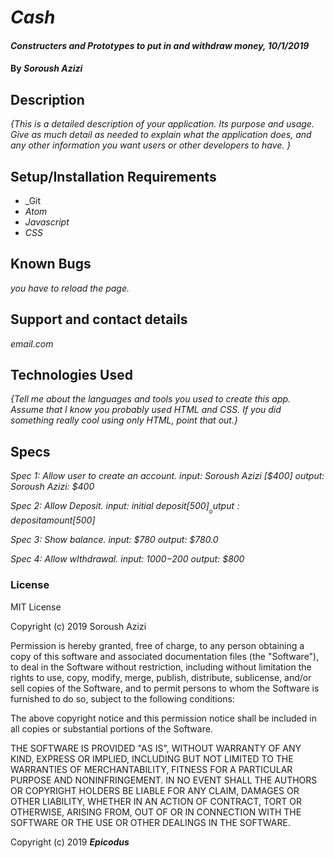 # _Cash_

#### _Constructers and Prototypes to put in and withdraw money, 10/1/2019_

#### By _**Soroush Azizi**_

## Description

_{This is a detailed description of your application. Its purpose and usage.  Give as much detail as needed to explain what the application does, and any other information you want users or other developers to have. }_

## Setup/Installation Requirements

* _Git
* _Atom_
* _Javascript_
* _CSS_

## Known Bugs

_you have to reload the page._

## Support and contact details

_email.com_

## Technologies Used

_{Tell me about the languages and tools you used to create this app. Assume that I know you probably used HTML and CSS. If you did something really cool using only HTML, point that out.}_

## Specs

_Spec 1: Allow user to create an account._
 _input: Soroush Azizi [$400]_
 _output: Soroush Azizi: $400_

_Spec 2: Allow Deposit._
 _input: initial deposit[$500]_
 _output: deposit amount[$500]_

_Spec 3: Show balance._
  _input: $780_
  _output: $780.0_

_Spec 4: Allow wIthdrawal._
  _input: $1000-$200_
  _output: $800_

### License

MIT License

Copyright (c) 2019 Soroush Azizi

Permission is hereby granted, free of charge, to any person obtaining a copy
of this software and associated documentation files (the "Software"), to deal
in the Software without restriction, including without limitation the rights
to use, copy, modify, merge, publish, distribute, sublicense, and/or sell
copies of the Software, and to permit persons to whom the Software is
furnished to do so, subject to the following conditions:

The above copyright notice and this permission notice shall be included in all
copies or substantial portions of the Software.

THE SOFTWARE IS PROVIDED "AS IS", WITHOUT WARRANTY OF ANY KIND, EXPRESS OR
IMPLIED, INCLUDING BUT NOT LIMITED TO THE WARRANTIES OF MERCHANTABILITY,
FITNESS FOR A PARTICULAR PURPOSE AND NONINFRINGEMENT. IN NO EVENT SHALL THE
AUTHORS OR COPYRIGHT HOLDERS BE LIABLE FOR ANY CLAIM, DAMAGES OR OTHER
LIABILITY, WHETHER IN AN ACTION OF CONTRACT, TORT OR OTHERWISE, ARISING FROM,
OUT OF OR IN CONNECTION WITH THE SOFTWARE OR THE USE OR OTHER DEALINGS IN THE
SOFTWARE.

Copyright (c) 2019 **_Epicodus_**
